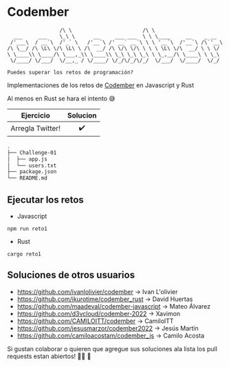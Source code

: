 # Codember 

```
                 /\ \                       /\ \
  ___     ___    \_\ \      __     ___ ___  \ \ \____     __    _ __
 /'___\  / __`\  /'_` \   /'__`\ /' __` __`\ \ \ '__`\  /'__`\ /\`'__\
/\ \__/ /\ \L\ \/\ \L\ \ /\  __/ /\ \/\ \/\ \ \ \ \L\ \/\  __/ \ \ \/
\ \____\\ \____/\ \___,_\\ \____\\ \_\ \_\ \_\ \ \_,__/\ \____\ \ \_\
 \/____/ \/___/  \/__,_ / \/____/ \/_/\/_/\/_/  \/___/  \/____/  \/_/

Puedes superar los retos de programación?
```

Implementaciones de los retos de [Codember](https://codember.dev/) en Javascript y Rust

Al menos en Rust se hara el intento :sweat_smile: 


|   Ejercicio      |            Solucion          |
|      :-:         | :-:                          |                              
| Arregla Twitter! | :heavy_check_mark:           |

```sh
.
├── Challenge-01
│  ├── app.js
│  └── users.txt
├── package.json
└── README.md
```

## Ejecutar los retos

* Javascript

```
npm run reto1
```

* Rust

```
cargo reto1
```

## Soluciones de otros usuarios

* https://github.com/ivanlolivier/codember -> Ivan L'olivier 
* https://github.com/ikurotime/codember_rust -> David Huertas
* https://github.com/maadeval/codember-javascript -> Mateo Álvarez
* https://github.com/d3vcloud/codember-2022 -> Xavimon
* https://github.com/CAMILOITT/codember -> CamiloITT
* https://github.com/jesusmarzor/codember2022 -> Jesús Martín
* https://github.com/camiloacostam/codember_js -> Camilo Acosta

Si gustan colaborar o quieren que agregue sus soluciones ala lista los pull requests estan abiertos! :man_technologist: :tada:
